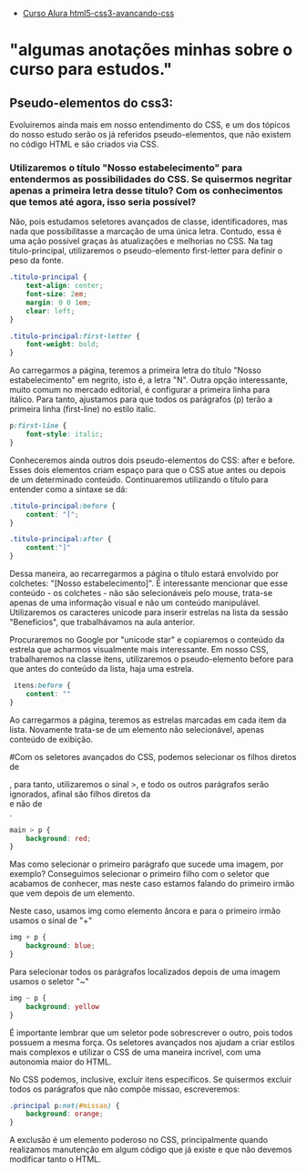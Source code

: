 - [Curso Alura html5-css3-avancando-css](https://cursos.alura.com.br/course/html5-css3-avancando-css)
# "algumas anotações minhas sobre o curso para estudos." 
## Pseudo-elementos do css3:


Evoluiremos ainda mais em nosso entendimento do CSS, e um dos tópicos do nosso estudo serão os já referidos pseudo-elementos, que não existem no código HTML e são criados via CSS.

### Utilizaremos o título "Nosso estabelecimento" para entendermos as possibilidades do CSS. Se quisermos negritar apenas a primeira letra desse título? Com os conhecimentos que temos até agora, isso seria possível?

Não, pois estudamos seletores avançados de classe, identificadores, mas nada que possibilitasse a marcação de uma única letra. Contudo, essa é uma ação possível graças às atualizações e melhorias no CSS. Na tag titulo-principal, utilizaremos o pseudo-elemento first-letter para definir o peso da fonte.
```scss
.titulo-principal {
    text-align: center;
    font-size: 2em;
    margin: 0 0 1em;
    clear: left;
}
```
```scss
.titulo-principal:first-letter {
    font-weight: bold;
}
```
Ao carregarmos a página, teremos a primeira letra do título "Nosso estabelecimento" em negrito, isto é, a letra "N". Outra opção interessante, muito comum no mercado editorial, é configurar a primeira linha para itálico. Para tanto, ajustamos para que todos os parágrafos (p) terão a primeira linha (first-line) no estilo italic.
```scss
p:first-line {
    font-style: italic;
}
```
Conheceremos ainda outros dois pseudo-elementos do CSS: after e before. Esses dois elementos criam espaço para que o CSS atue antes ou depois de um determinado conteúdo. Continuaremos utilizando o título para entender como a sintaxe se dá:

```scss 
.titulo-principal:before {
    content: "[";
}
```

```scss 
.titulo-principal:after {
    content:"]"
}
```
Dessa maneira, ao recarregarmos a página o título estará envolvido por colchetes: "[Nosso estabelecimento]". É interessante mencionar que esse conteúdo - os colchetes - não são selecionáveis pelo mouse, trata-se apenas de uma informação visual e não um conteúdo manipulável. Utilizaremos os caracteres unicode para inserir estrelas na lista da sessão "Benefícios", que trabalhávamos na aula anterior.

Procuraremos no Google por "unicode star" e copiaremos o conteúdo da estrela que acharmos visualmente mais interessante. Em nosso CSS, trabalharemos na classe itens, utilizaremos o pseudo-elemento before para que antes do conteúdo da lista, haja uma estrela.

```scss
 itens:before {
    content: ""
}
```
Ao carregarmos a página, teremos as estrelas marcadas em cada item da lista. Novamente trata-se de um elemento não selecionável, apenas conteúdo de exibição.


#Com os seletores avançados do CSS, podemos selecionar os filhos diretos de <main>, para tanto, utilizaremos o sinal >, e todo os outros parágrafos serão ignorados, afinal são filhos diretos da <section> e não de <main>.
```scss
main > p {
    background: red; 
}
```
Mas como selecionar o primeiro parágrafo que sucede uma imagem, por exemplo? Conseguimos selecionar o primeiro filho com o seletor que acabamos de conhecer, mas neste caso estamos falando do primeiro irmão que vem depois de um elemento.

Neste caso, usamos img como elemento âncora e para o primeiro irmão usamos o sinal de "+"

```scss
img + p { 
    background: blue;
}
```
Para selecionar todos os parágrafos localizados depois de uma imagem usamos o seletor "~"
```scss
img ~ p {
    background: yellow
} 
```
É importante lembrar que um seletor pode sobrescrever o outro, pois todos possuem a mesma força. Os seletores avançados nos ajudam a criar estilos mais complexos e utilizar o CSS de uma maneira incrível, com uma autonomia maior do HTML.

No CSS podemos, inclusive, excluir itens específicos. Se quisermos excluir todos os parágrafos que não compõe missao, escreveremos:
```scss
.principal p:not(#missao) {
    background: orange;
}
```
A exclusão é um elemento poderoso no CSS, principalmente quando realizamos manutenção em algum código que já existe e que não devemos modificar tanto o HTML.
